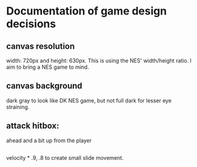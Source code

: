 # Documentation of game design decisions

## canvas resolution
width: 720px and height: 630px. This is using the NES' width/height ratio. I aim to bring a NES game to mind.

## canvas background
dark gray to look like DK NES game, but not full dark for lesser eye straining.

## attack hitbox:
ahead and a bit up from the player

## 
velocity * .9, .8 to create small slide movement.
